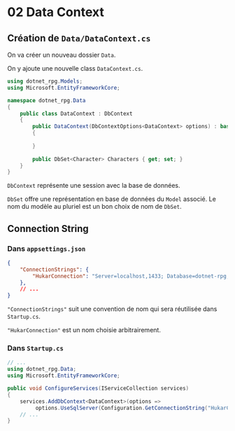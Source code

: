 # 02 Data Context

## Création de `Data/DataContext.cs`

On va créer un nouveau dossier `Data`.

On y ajoute une nouvelle class `DataContext.cs`.

```cs
using dotnet_rpg.Models;
using Microsoft.EntityFrameworkCore;

namespace dotnet_rpg.Data
{
    public class DataContext : DbContext
    {
		public DataContext(DbContextOptions<DataContext> options) : base(options)
        {
            
        }
        
        public DbSet<Character> Characters { get; set; }
    }
}
```

`DbContext` représente une session avec la base de données.

`DbSet` offre une représentation en base de données du `Model` associé. Le nom du modèle au pluriel est un bon choix de nom de `DbSet`.



## Connection String

### Dans `appsettings.json`

```json
{
    "ConnectionStrings": {
        "HukarConnection": "Server=localhost,1433; Database=dotnet-rpg; User=sa; Password=huk@r2Xmen99"
    },
    // ...
}
```

`"ConnectionStrings"` suit une convention de nom qui sera réutilisée dans `Startup.cs`.

`"HukarConnection"` est un nom choisie arbitrairement.



### Dans `Startup.cs`

```cs
// ...
using dotnet_rpg.Data;
using Microsoft.EntityFrameworkCore;

public void ConfigureServices(IServiceCollection services)
{
    services.AddDbContext<DataContext>(options => 
         options.UseSqlServer(Configuration.GetConnectionString("HukarConnection")));
    // ...
}
```

